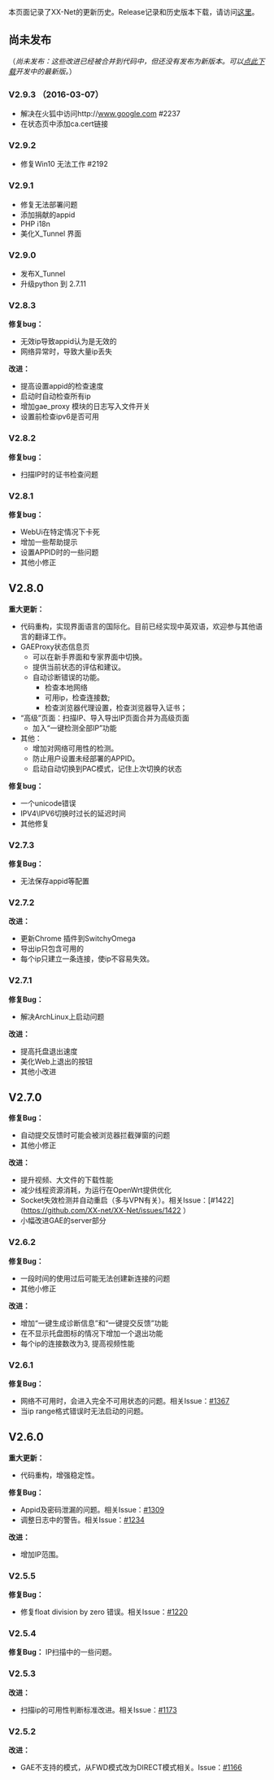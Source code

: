 本页面记录了XX-Net的更新历史。Release记录和历史版本下载，请访问[这里](https://github.com/XX-net/XX-Net/releases)。    

## 尚未发布
（_尚未发布：这些改进已经被合并到代码中，但还没有发布为新版本。可以[点此下载](https://github.com/XX-net/XX-Net/archive/master.zip)开发中的最新版。_）

### V2.9.3 （2016-03-07）
* 解决在火狐中访问http://www.google.com #2237
* 在状态页中添加ca.cert链接

### V2.9.2
* 修复Win10 无法工作 #2192

### V2.9.1
* 修复无法部署问题
* 添加捐献的appid
* PHP i18n
* 美化X_Tunnel 界面

### V2.9.0
* 发布X_Tunnel
* 升级python 到 2.7.11

### V2.8.3
**修复bug：**
* 无效ip导致appid认为是无效的
* 网络异常时，导致大量ip丢失

**改进：**
* 提高设置appid的检查速度
* 启动时自动检查所有ip
* 增加gae_proxy 模块的日志写入文件开关
* 设置前检查ipv6是否可用

### V2.8.2
**修复bug：**
* 扫描IP时的证书检查问题

### V2.8.1
**修复bug：**
* WebUi在特定情况下卡死
* 增加一些帮助提示
* 设置APPID时的一些问题
* 其他小修正

## V2.8.0
**重大更新：**
* 代码重构，实现界面语言的国际化。目前已经实现中英双语，欢迎参与其他语言的翻译工作。
* GAEProxy状态信息页
    * 可以在新手界面和专家界面中切换。
    * 提供当前状态的评估和建议。
    * 自动诊断错误的功能。
        * 检查本地网络
        * 可用ip，检查连接数;
        * 检查浏览器代理设置，检查浏览器导入证书；
* “高级”页面：扫描IP、导入导出IP页面合并为高级页面
    * 加入“一键检测全部IP”功能
* 其他：
    * 增加对网络可用性的检测。
    * 防止用户设置未经部署的APPID。
    * 启动自动切换到PAC模式，记住上次切换的状态

**修复bug：**
* 一个unicode错误
* IPV4\IPV6切换时过长的延迟时间
* 其他修复

### V2.7.3

**修复Bug：**
* 无法保存appid等配置

### V2.7.2

**改进：**
* 更新Chrome 插件到SwitchyOmega
* 导出ip只包含可用的
* 每个ip只建立一条连接，使ip不容易失效。

### V2.7.1
**修复Bug：**
* 解决ArchLinux上启动问题

**改进：**
* 提高托盘退出速度
* 美化Web上退出的按钮
* 其他小改进

## V2.7.0
**修复Bug：**
* 自动提交反馈时可能会被浏览器拦截弹窗的问题
* 其他小修正

**改进：**
* 提升视频、大文件的下载性能
* 减少线程资源消耗，为运行在OpenWrt提供优化
* Socket失效检测并自动重启（多与VPN有关）。相关Issue：[#1422](https://github.com/XX-net/XX-Net/issues/1422 ）
* 小幅改进GAE的server部分

### V2.6.2
**修复Bug：**
* 一段时间的使用过后可能无法创建新连接的问题
* 其他小修正

**改进：**
* 增加“一键生成诊断信息”和“一键提交反馈”功能
* 在不显示托盘图标的情况下增加一个退出功能
* 每个ip的连接数改为3, 提高视频性能


### V2.6.1
**修复Bug：**
* 网络不可用时，会进入完全不可用状态的问题。相关Issue：[#1367](https://github.com/XX-net/XX-Net/issues/1367)
* 当ip range格式错误时无法启动的问题。

## V2.6.0
**重大更新：**
* 代码重构，增强稳定性。

**修复Bug：**
* Appid及密码泄漏的问题。相关Issue：[#1309](https://github.com/XX-net/XX-Net/issues/1309)
* 调整日志中的警告。相关Issue：[#1234](https://github.com/XX-net/XX-Net/issues/1234)

**改进：**
* 增加IP范围。

### V2.5.5
**修复Bug：**
* 修复float division by zero 错误。相关Issue：[#1220](https://github.com/XX-net/XX-Net/issues/1220)

### V2.5.4
**修复Bug：**
IP扫描中的一些问题。

### V2.5.3
**改进：**
* 扫描ip的可用性判断标准改进。相关Issue：[#1173](https://github.com/XX-net/XX-Net/issues/1173)

### V2.5.2
**改进：**
* GAE不支持的模式，从FWD模式改为DIRECT模式相关。Issue：[#1166](https://github.com/XX-net/XX-Net/issues/1166)